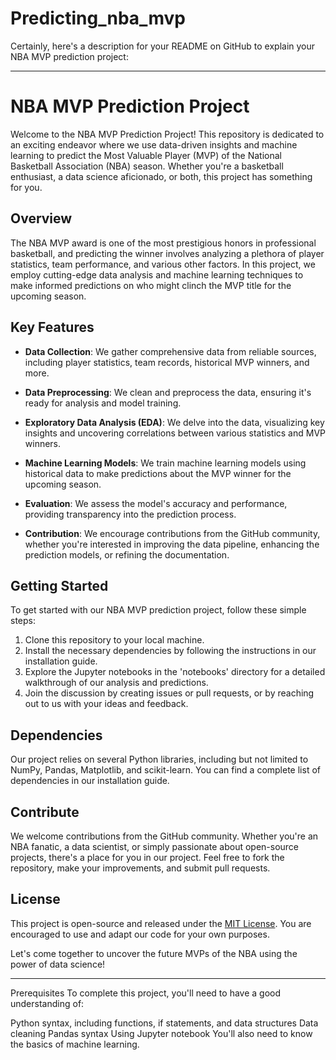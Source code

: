 # Predicting_nba_mvp
Certainly, here's a description for your README on GitHub to explain your NBA MVP prediction project:

---

# NBA MVP Prediction Project

Welcome to the NBA MVP Prediction Project! This repository is dedicated to an exciting endeavor where we use data-driven insights and machine learning to predict the Most Valuable Player (MVP) of the National Basketball Association (NBA) season. Whether you're a basketball enthusiast, a data science aficionado, or both, this project has something for you.

## Overview

The NBA MVP award is one of the most prestigious honors in professional basketball, and predicting the winner involves analyzing a plethora of player statistics, team performance, and various other factors. In this project, we employ cutting-edge data analysis and machine learning techniques to make informed predictions on who might clinch the MVP title for the upcoming season.

## Key Features

- **Data Collection**: We gather comprehensive data from reliable sources, including player statistics, team records, historical MVP winners, and more.

- **Data Preprocessing**: We clean and preprocess the data, ensuring it's ready for analysis and model training.

- **Exploratory Data Analysis (EDA)**: We delve into the data, visualizing key insights and uncovering correlations between various statistics and MVP winners.

- **Machine Learning Models**: We train machine learning models using historical data to make predictions about the MVP winner for the upcoming season.

- **Evaluation**: We assess the model's accuracy and performance, providing transparency into the prediction process.

- **Contribution**: We encourage contributions from the GitHub community, whether you're interested in improving the data pipeline, enhancing the prediction models, or refining the documentation.

## Getting Started

To get started with our NBA MVP prediction project, follow these simple steps:

1. Clone this repository to your local machine.
2. Install the necessary dependencies by following the instructions in our installation guide.
3. Explore the Jupyter notebooks in the 'notebooks' directory for a detailed walkthrough of our analysis and predictions.
4. Join the discussion by creating issues or pull requests, or by reaching out to us with your ideas and feedback.

## Dependencies

Our project relies on several Python libraries, including but not limited to NumPy, Pandas, Matplotlib, and scikit-learn. You can find a complete list of dependencies in our installation guide.

## Contribute

We welcome contributions from the GitHub community. Whether you're an NBA fanatic, a data scientist, or simply passionate about open-source projects, there's a place for you in our project. Feel free to fork the repository, make your improvements, and submit pull requests.

## License

This project is open-source and released under the [MIT License](LICENSE). You are encouraged to use and adapt our code for your own purposes.

Let's come together to uncover the future MVPs of the NBA using the power of data science!

---
Prerequisites
To complete this project, you'll need to have a good understanding of:

Python syntax, including functions, if statements, and data structures
Data cleaning
Pandas syntax
Using Jupyter notebook
You'll also need to know the basics of machine learning.
